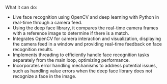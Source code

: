 What it can do:
- Live face recognition using OpenCV and deep learning with Python in real-time through a camera feed.
- Using the deep face library, it compares the real-time camera frames with a reference image to determine if there is a match.
- Integrates OpenCV for camera interaction and visualization, displaying the camera feed in a window and providing real-time feedback on face recognition results.
- Implements threading to efficiently handle face recognition tasks separately from the main loop, optimizing performance.
- Incorporates error handling mechanisms to address potential issues, such as handling value errors when the deep face library does not recognize a face in the image.
